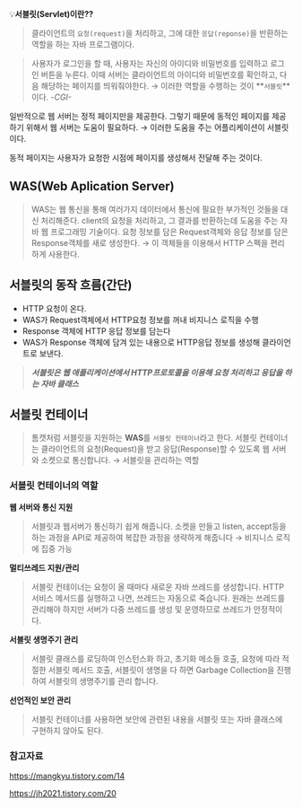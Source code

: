 <aside>

💡**서블릿(Servlet)이란??**

</aside>

> 클라이언트의 `요청(request)`을 처리하고, 그에 대한 `응답(reponse)`을 반환하는 역할을 하는 자바 프로그램이다.
> 

> 사용자가 로그인을 할 때, 사용자는 자신의 아이디와 비밀번호를 입력하고 로그인 버튼을 누른다. 이때 서버는 클라이언트의 아이디와 비밀번호를 확인하고, 다음 해당하는 페이지를 띄워줘야한다. → 이러한 역할을 수행하는 것이 **`서블릿`**이다.  -*CGI-*
> 

<aside>

일반적으로 웹 서버는 정적 페이지만을 제공한다. 그렇기 때문에 동적인 페이지를 제공하기 위해서 웹 서버는 도움이 필요하다. → 이러한 도움을 주는 어플리케이션이 서블릿이다.

동적 페이지는 사용자가 요청한 시점에 페이지를 생성해서 전달해 주는 것이다.

</aside>

## WAS(**Web Aplication Server)**

> WAS는 웹 통신을 통해 여러가지 데이터에서 통신에 필요한 부가적인 것들을 대신 처리해준다.
client의 요청을 처리하고, 그 결과를 반환하는데 도움을 주는 자바 웹 프로그래밍 기술이다.
요청 정보를 담은 Request객체와 응답 정보를 담은 Response객체를 새로 생성한다.
→ 이 객체들을 이용해서 HTTP 스펙을 편리하게 사용한다.
> 

## 서블릿의 동작 흐름(간단)

- HTTP 요청이 온다.
- WAS가 Request객체에서 HTTP요청 정보를 꺼내 비지니스 로직을 수행
- Response 객체에 HTTP 응답 정보를 담는다
- WAS가 Response 객체에 담겨 있는 내용으로 HTTP응답 정보를 생성해 클라이언트로 보낸다.

> ***서블릿은 웹 애플리케이션에서 HTTP프로토콜을 이용해 요청 처리하고 응답을 하는 자바 클래스***
> 

## 서블릿 컨테이너

> 톰캣처럼 서블릿을 지원하는 **WAS**를 `서블릿 컨테이너`라고 한다.
서블릿 컨테이너는 클라이언트의 요청(Request)을 받고 응답(Response)할 수 있도록 웹 서버와 소켓으로 통신합니다. → 서블릿을 관리하는 역할
> 

### **서블릿 컨테이너의 역할**

**웹 서버와 통신 지원**

> 서블릿과 웹서버가 통신하기 쉽게 해줍니다. 소켓을 만들고 listen, accept등을 하는 과정을 API로 제공하여 복잡한 과정을 생략하게 해줍니다 → 비지니스 로직에 집중 가능
> 

**멀티쓰레드 지원/관리**

> 서블릿 컨테이너는 요청이 올 때마다 새로운 자바 쓰레드를 생성합니다. HTTP 서비스 메서드를 실행하고 나면, 쓰레드는 자동으로 죽습니다. 원래는 쓰레드를 관리해야 하지만 서버가 다중 쓰레드를 생성 및 운영하므로 쓰레드가 안정적이다.
> 

**서블릿 생명주기 관리**

> 서블릿 클래스를 로딩하여 인스턴스화 하고, 초기화 메소들 호출, 요청에 따라 적절한 서블릿 메서드 호출, 서블릿이 생명을 다 하면 Garbage Collection을 진행하여 서블릿의 생명주기를 관리 합니다.
> 

**선언적인 보안 관리**

> 서블릿 컨테이너를 사용하면 보안에 관련된 내용을 서블릿 또는 자바 클래스에 구현하지 않아도 된다.
> 

### 참고자료

https://mangkyu.tistory.com/14

https://jh2021.tistory.com/20
